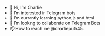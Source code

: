 - 👋 Hi, I’m Charlie
- 👀 I’m interested in Telegram bots
- 🌱 I’m currently learning python,js and html
- 💞️ I’m looking to collaborate on Telegram Bots
- 📫 How to reach me @charlieputh45.

<!---
charlieputh45/charlieputh45 is a ✨ special ✨ repository because its `README.md` (this file) appears on your GitHub profile.
You can click the Preview link to take a look at your changes.
--->
